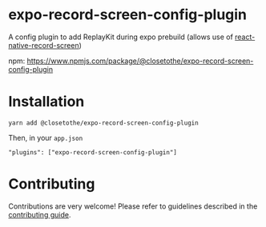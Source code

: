 # expo-record-screen-config-plugin

A config plugin to add ReplayKit during expo prebuild (allows use of [react-native-record-screen](https://github.com/closetothe/react-native-record-screen))

npm: https://www.npmjs.com/package/@closetothe/expo-record-screen-config-plugin

# Installation 

```
yarn add @closetothe/expo-record-screen-config-plugin

```

Then, in your `app.json`  

```
"plugins": ["expo-record-screen-config-plugin"]
```


# Contributing

Contributions are very welcome! Please refer to guidelines described in the [contributing guide]( https://github.com/expo/expo#contributing).
